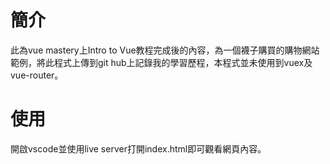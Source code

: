 # 簡介
此為vue mastery上Intro to Vue教程完成後的內容，為一個襪子購買的購物網站範例，將此程式上傳到git hub上記錄我的學習歷程，本程式並未使用到vuex及vue-router。

# 使用
開啟vscode並使用live server打開index.html即可觀看網頁內容。